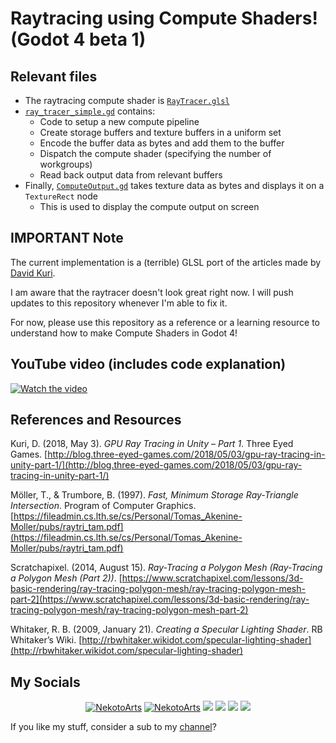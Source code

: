 # Raytracing using Compute Shaders! (Godot 4 beta 1)

## Relevant files

-   The raytracing compute shader is [`RayTracer.glsl`](/BasicComputeShader/RayTracer.glsl)
-   [`ray_tracer_simple.gd`](/BasicComputeShader/ray_tracer_simple.gd) contains:
    -   Code to setup a new compute pipeline
    -   Create storage buffers and texture buffers in a uniform set
    -   Encode the buffer data as bytes and add them to the buffer
    -   Dispatch the compute shader (specifying the number of workgroups)
    -   Read back output data from relevant buffers
-   Finally, [`ComputeOutput.gd`](/BasicComputeShader/ComputeOutput.gd) takes texture data as bytes and displays it on a `TextureRect` node
    -   This is used to display the compute output on screen

## IMPORTANT Note

The current implementation is a (terrible) GLSL port of the articles made by [David Kuri](http://blog.three-eyed-games.com/2018/05/03/gpu-ray-tracing-in-unity-part-1/).

I am aware that the raytracer doesn't look great right now. I will push updates to this repository whenever I'm able to fix it.

For now, please use this repository as a reference or a learning resource to understand how to make Compute Shaders in Godot 4!

## YouTube video (includes code explanation)

[![Watch the video](https://img.youtube.com/vi/ueUMr92GQJc/default.jpg)](https://youtu.be/ueUMr92GQJc)

## References and Resources

Kuri, D. (2018, May 3). _GPU Ray Tracing in Unity – Part 1_. Three Eyed Games. [http://blog.three-eyed-games.com/2018/05/03/gpu-ray-tracing-in-unity-part-1/](http://blog.three-eyed-games.com/2018/05/03/gpu-ray-tracing-in-unity-part-1/)

Möller, T., & Trumbore, B. (1997). _Fast, Minimum Storage Ray-Triangle Intersection_. Program of Computer Graphics. [https://fileadmin.cs.lth.se/cs/Personal/Tomas_Akenine-Moller/pubs/raytri_tam.pdf](https://fileadmin.cs.lth.se/cs/Personal/Tomas_Akenine-Moller/pubs/raytri_tam.pdf)

Scratchapixel. (2014, August 15). _Ray-Tracing a Polygon Mesh (Ray-Tracing a Polygon Mesh (Part 2))_. [https://www.scratchapixel.com/lessons/3d-basic-rendering/ray-tracing-polygon-mesh/ray-tracing-polygon-mesh-part-2](https://www.scratchapixel.com/lessons/3d-basic-rendering/ray-tracing-polygon-mesh/ray-tracing-polygon-mesh-part-2)

Whitaker, R. B. (2009, January 21). _Creating a Specular Lighting Shader_. RB Whitaker’s Wiki. [http://rbwhitaker.wikidot.com/specular-lighting-shader](http://rbwhitaker.wikidot.com/specular-lighting-shader)

## My Socials

<p align="center">
	<a href="https://www.youtube.com/channel/UCD7K_FECPHTF0z5okAVlh0g/featured" target="blank"><img src="https://img.shields.io/badge/NekotoArts-%23FF0000.svg?style=for-the-badge&logo=YouTube&logoColor=white" alt="NekotoArts" /></a>
	<a href="https://twitter.com/NekotoArts" target="blank"><img src="https://img.shields.io/badge/NekotoArts-%231DA1F2.svg?style=for-the-badge&logo=Twitter&logoColor=white" alt="NekotoArts" /></a>
	<a href="https://nekotoarts.itch.io/" target="blank"><img src="https://img.shields.io/badge/Itch-%23FF0B34.svg?style=for-the-badge&logo=Itch.io&logoColor=white" /></a>
	<a href="https://ko-fi.com/nekoto" target="blank"><img src="https://img.shields.io/badge/Ko--fi-F16061?style=for-the-badge&logo=ko-fi&logoColor=white" /></a>
	<a href="https://godotshaders.com/author/nekotoarts/" target="blank"><img src="https://img.shields.io/badge/Godot_Shaders-%23FFFFFF.svg?style=for-the-badge&logo=godot-engine" /></a>
	<a href="https://reddit.com/user/XDGregory" target="blank"><img src="https://img.shields.io/badge/Reddit-FF4500?style=for-the-badge&logo=reddit&logoColor=white" /></a>
</p>

If you like my stuff, consider a sub to my [channel](https://www.youtube.com/channel/UCD7K_FECPHTF0z5okAVlh0g)?
